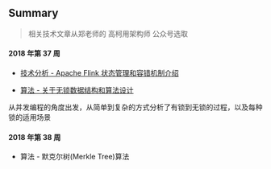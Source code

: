 
## Summary

> 相关技术文章从郑老师的 高柯用架构师 公众号选取

#### 2018 年第 37 周

- [技术分析 - Apache Flink 状态管理和容错机制介绍](https://github.com/shniu/notes/blob/master/techshare/2018w37/deepreading_apache-flink%E7%8A%B6%E6%80%81%E7%AE%A1%E7%90%86%E5%92%8C%E5%AE%B9%E9%94%99%E6%9C%BA%E5%88%B6.md)

- [算法 - 关于无锁数据结构和算法设计](https://github.com/shniu/notes/blob/master/techshare/2018w37/algo_lock-free.md)

从并发编程的角度出发，从简单到复杂的方式分析了有锁到无锁的过程，以及每种锁的适用场景

#### 2018 年第 38 周

- 算法 - 默克尔树(Merkle Tree)算法
